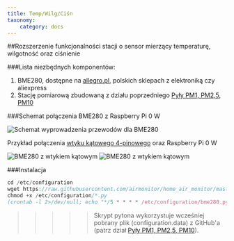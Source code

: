 ```yaml
---
title: Temp/Wilg/Ciśn
taxonomy:
    category: docs
---
```

##Rozszerzenie funkcjonalności stacji o sensor mierzący temperaturę, wilgotność oraz ciśnienie

###Lista niezbędnych komponentów:
1. BME280, dostępne na [allegro.pl](http://allegro.pl/bme280-czujnik-cisnienia-temperatury-wilgotnosci-i7136831171.html), polskich sklepach z elektroniką czy aliexpress
2. Stację pomiarową zbudowaną z działu poprzedniego [Pyły PM1, PM2,5, PM10](http://airmonitor.pl/basics/overview)



###Schemat połączenia BME280 z Raspberry Pi 0 W

![Schemat wyprowadzenia przewodów dla BME280](http://airmonitor.pl/images/image21.jpg)

Przykład połączenia [wtyku kątowego 4-pinowego](https://botland.com.pl/zlacza-raster-254mm/6789-zlacze-raster-254mm-wtyk-katowy-4-pinowy-5szt.html?search_query=Zlacze+raster+2%2C54mm+-+wtyk+katowy+4-pinowy&results=7) oraz Raspberry Pi 0 W


![BME280 z wtykiem kątowym](http://airmonitor.pl/images/image13.jpg) ![BME280 z wtykiem kątowym](http://airmonitor.pl/images/image3.jpg)


###Instalacja

```js
cd /etc/configuration
wget https://raw.githubusercontent.com/airmonitor/home_air_monitor/master/bme280.py
chmod +x /etc/configuration/*.py
(crontab -l 2>/dev/null; echo "*/5 * * * * /etc/configuration/bme280.py") | crontab -
```

>>>>>Skrypt pytona wykorzystuje wcześniej pobrany plik (configuration.data) z GitHub'a (patrz dział [Pyły PM1, PM2,5, PM10](http://airmonitor.pl/basics/requirements)).
